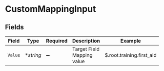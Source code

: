# CustomMappingInput


## Fields

| Field                      | Type                       | Required                   | Description                | Example                    |
| -------------------------- | -------------------------- | -------------------------- | -------------------------- | -------------------------- |
| `Value`                    | **string*                  | :heavy_minus_sign:         | Target Field Mapping value | $.root.training.first_aid  |